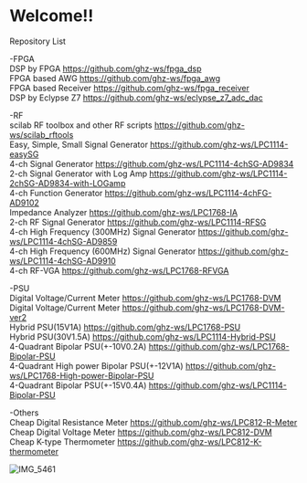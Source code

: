 # Welcome!!

Repository List<br>

-FPGA<br>
DSP by FPGA https://github.com/ghz-ws/fpga_dsp <br>
FPGA based AWG https://github.com/ghz-ws/fpga_awg <br>
FPGA based Receiver https://github.com/ghz-ws/fpga_receiver <br>
DSP by Eclypse Z7 https://github.com/ghz-ws/eclypse_z7_adc_dac <br>

-RF<br>
scilab RF toolbox and other RF scripts https://github.com/ghz-ws/scilab_rftools <br>
Easy, Simple, Small Signal Generator https://github.com/ghz-ws/LPC1114-easySG <br>
4-ch Signal Generator https://github.com/ghz-ws/LPC1114-4chSG-AD9834 <br>
2-ch Signal Generator with Log Amp https://github.com/ghz-ws/LPC1114-2chSG-AD9834-with-LOGamp <br>
4-ch Function Generator  https://github.com/ghz-ws/LPC1114-4chFG-AD9102 <br>
Impedance Analyzer https://github.com/ghz-ws/LPC1768-IA <br>
2-ch RF Signal Generator https://github.com/ghz-ws/LPC1114-RFSG <br>
4-ch High Frequency (300MHz) Signal Generator https://github.com/ghz-ws/LPC1114-4chSG-AD9859 <br>
4-ch High Frequency (600MHz) Signal Generator https://github.com/ghz-ws/LPC1114-4chSG-AD9910 <br>
4-ch RF-VGA https://github.com/ghz-ws/LPC1768-RFVGA <br>

-PSU<br>
Digital Voltage/Current Meter https://github.com/ghz-ws/LPC1768-DVM <br>
Digital Voltage/Current Meter https://github.com/ghz-ws/LPC1768-DVM-ver2 <br>
Hybrid PSU(15V1A) https://github.com/ghz-ws/LPC1768-PSU <br>
Hybrid PSU(30V1.5A) https://github.com/ghz-ws/LPC1114-Hybrid-PSU <br>
4-Quadrant Bipolar PSU(+-10V0.2A) https://github.com/ghz-ws/LPC1768-Bipolar-PSU <br>
4-Quadrant High power Bipolar PSU(+-12V1A) https://github.com/ghz-ws/LPC1768-High-power-Bipolar-PSU <br>
4-Quadrant Bipolar PSU(+-15V0.4A) https://github.com/ghz-ws/LPC1114-Bipolar-PSU <br>

-Others<br>
Cheap Digital Resistance Meter https://github.com/ghz-ws/LPC812-R-Meter <br>
Cheap Digital Voltage Meter https://github.com/ghz-ws/LPC812-DVM <br>
Cheap K-type Thermometer https://github.com/ghz-ws/LPC812-K-thermometer <br>

![IMG_5461](https://github.com/ghz-ws/ghz-ws/assets/52226620/58b91ba4-cd44-4195-91c8-1ae441274a26)

